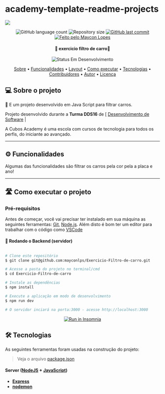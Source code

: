 # academy-template-readme-projects
![](https://i.imgur.com/xG74tOh.png)

<p align="center">
  <img alt="GitHub language count" src="https://img.shields.io/github/languages/count/mayconlps/Exercicio-Filtro-de-carro?color=%2304D361">

  <img alt="Repository size" src="https://img.shields.io/github/repo-size/mayconlps/Exercicio-Filtro-de-carro">
  
  <a href="https://github.com/cubos-academy/academy-template-readme-projects/commits/main">
    <img alt="GitHub last commit" src="https://img.shields.io/github/last-commit/mayconlps/Exercicio-Filtro-de-carro">
  </a>
  
  <!-- <img alt="License" src="https://img.shields.io/badge/license-MIT-brightgreen"> -->
  
   <a href="https://cubos.academy/">
    <img alt="Feito pelo Maycon Lopes" src="https://img.shields.io/badge/feito-por%20Maycon%20Lopes-D818A5">
   </a>
   
</p>

<h4 align="center"> 
	🚧 exercicio filtro de carro🚧
</h4>

<p align="center">
	<img alt="Status Em Desenvolvimento" src="https://img.shields.io/badge/STATUS-EM%20DESENVOLVIMENTO-green">

</p>

<p align="center">
 <a href="#-sobre-o-projeto">Sobre</a> •
 <a href="#-funcionalidades">Funcionalidades</a> •
 <a href="#-layout">Layout</a> • 
 <a href="#-como-executar-o-projeto">Como executar</a> • 
 <a href="#-tecnologias">Tecnologias</a> • 
 <a href="#-contribuidores">Contribuidores</a> • 
 <a href="#-autor">Autor</a> • 
 <a href="#user-content--licença">Licença</a>
</p>


## 💻 Sobre o projeto

📄 E um projeto desenvolvido em Java Script para filtrar carros.


Projeto desenvolvido durante a **Turma DDS16** de [ [Desenvolvimento de Software](https://cubos.academy/cursos/desenvolvimento-de-software-v2) |

A Cubos Academy é uma escola com cursos de tecnologia para todos os perfis, do iniciante ao avançado.

---

## ⚙️ Funcionalidades
Algumas das funcionalidades são filtrar os carros pela cor pela a placa  e ano!

---


## 🛣️ Como executar o projeto

### Pré-requisitos

Antes de começar, você vai precisar ter instalado em sua máquina as seguintes ferramentas:
[Git](https://git-scm.com), [Node.js](https://nodejs.org/en/). 
Além disto é bom ter um editor para trabalhar com o código como [VSCode](https://code.visualstudio.com/)

#### 🎲 Rodando o Backend (servidor)

```bash

# Clone este repositório
$ git clone git@github.com:mayconlps/Exercicio-Filtro-de-carro.git

# Acesse a pasta do projeto no terminal/cmd
$ cd Exercicio-Filtro-de-carro

# Instale as dependências
$ npm install

# Execute a aplicação em modo de desenvolvimento
$ npm run dev

# O servidor inciará na porta:3000 - acesse http://localhost:3000

```
<p align="center">
  <a href="https://github.com/mayconlps/Exercicio-Filtro-de-carro/" target="_blank"><img src="https://insomnia.rest/images/run.svg" alt="Run in Insomnia"></a>
</p>

## 🛠 Tecnologias

As seguintes ferramentas foram usadas na construção do projeto:

> Veja o arquivo  [package.json](https://github.com/mayconlps/Exercicio-Filtro-de-carro/blob/master/package.json)

#### **Server**  ([NodeJS](https://nodejs.org/en/)  +  [JavaScript](https://www.javascript.com/))

-   **[Express](https://expressjs.com/)**
-   **[nodemon](https://nodemon.io/)**


